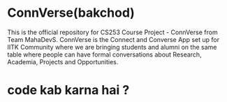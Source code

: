 # ConnVerse(bakchod)
This is the official repository for CS253 Course Project - ConnVerse from Team MahaDevS. ConnVerse is the Connect and Converse App set up for IITK Community where we are bringing students and alumni on the same table where people can have formal conversations about Research, Academia, Projects and Opportunities.

# code kab karna hai ?
